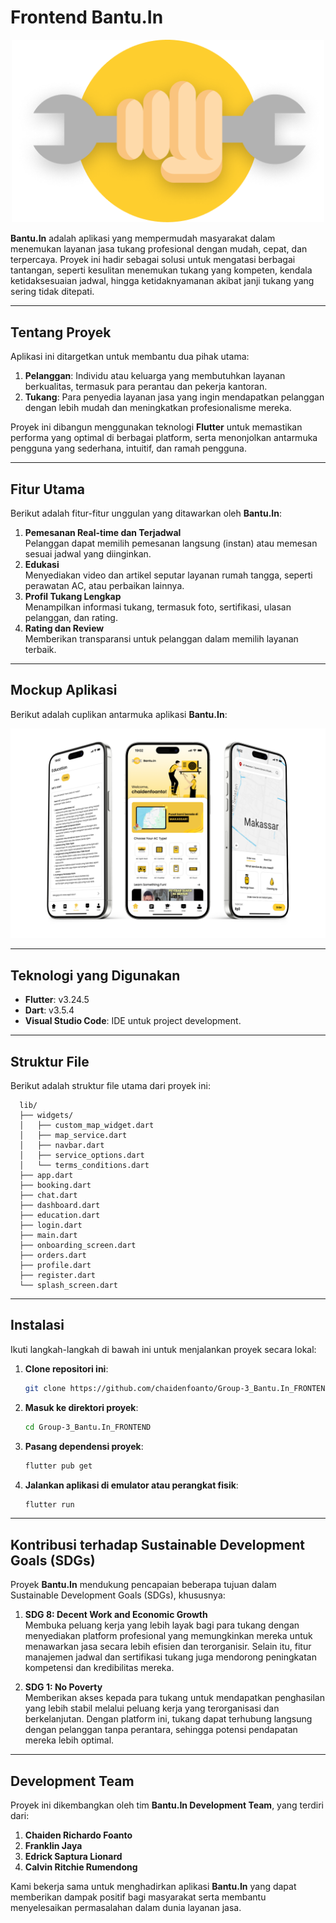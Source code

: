 # Frontend Bantu.In

<p align="center">
  <img src="assets/images/logo.png" alt="Logo Bantu.In" width="500">
</p>

**Bantu.In** adalah aplikasi yang mempermudah masyarakat dalam menemukan layanan jasa tukang profesional dengan mudah, cepat, dan terpercaya. Proyek ini hadir sebagai solusi untuk mengatasi berbagai tantangan, seperti kesulitan menemukan tukang yang kompeten, kendala ketidaksesuaian jadwal, hingga ketidaknyamanan akibat janji tukang yang sering tidak ditepati.

---

## Tentang Proyek

Aplikasi ini ditargetkan untuk membantu dua pihak utama:  
1. **Pelanggan**: Individu atau keluarga yang membutuhkan layanan berkualitas, termasuk para perantau dan pekerja kantoran.  
2. **Tukang**: Para penyedia layanan jasa yang ingin mendapatkan pelanggan dengan lebih mudah dan meningkatkan profesionalisme mereka.  

Proyek ini dibangun menggunakan teknologi **Flutter** untuk memastikan performa yang optimal di berbagai platform, serta menonjolkan antarmuka pengguna yang sederhana, intuitif, dan ramah pengguna.

---

## Fitur Utama

Berikut adalah fitur-fitur unggulan yang ditawarkan oleh **Bantu.In**:
1. **Pemesanan Real-time dan Terjadwal**  
   Pelanggan dapat memilih pemesanan langsung (instan) atau memesan sesuai jadwal yang diinginkan.  
2. **Edukasi**  
   Menyediakan video dan artikel seputar layanan rumah tangga, seperti perawatan AC, atau perbaikan lainnya.   
3. **Profil Tukang Lengkap**  
   Menampilkan informasi tukang, termasuk foto, sertifikasi, ulasan pelanggan, dan rating.  
4. **Rating dan Review**  
   Memberikan transparansi untuk pelanggan dalam memilih layanan terbaik.  

---

## Mockup Aplikasi

Berikut adalah cuplikan antarmuka aplikasi **Bantu.In**:

<p align="center">
  <img src="assets/Mockup-BantuIn.png" alt="Mockup Bantu.In" width="700">
</p>

---

## Teknologi yang Digunakan

- **Flutter**: v3.24.5
- **Dart**: v3.5.4
- **Visual Studio Code**: IDE untuk project development.

---

## Struktur File

Berikut adalah struktur file utama dari proyek ini:
  ```
    lib/
    ├── widgets/                     
    │   ├── custom_map_widget.dart   
    │   ├── map_service.dart         
    │   ├── navbar.dart              
    │   ├── service_options.dart     
    │   └── terms_conditions.dart    
    ├── app.dart                     
    ├── booking.dart                 
    ├── chat.dart                    
    ├── dashboard.dart               
    ├── education.dart               
    ├── login.dart                   
    ├── main.dart                    
    ├── onboarding_screen.dart       
    ├── orders.dart                  
    ├── profile.dart                 
    ├── register.dart                
    └── splash_screen.dart           
  ```

---

## Instalasi

Ikuti langkah-langkah di bawah ini untuk menjalankan proyek secara lokal:

1. **Clone repositori ini**:
   ```bash
   git clone https://github.com/chaidenfoanto/Group-3_Bantu.In_FRONTEND.git
   ```

2. **Masuk ke direktori proyek**:
    ```bash
    cd Group-3_Bantu.In_FRONTEND
    ```

3. **Pasang dependensi proyek**:
    ```bash
    flutter pub get
    ```

4. **Jalankan aplikasi di emulator atau perangkat fisik**:
    ```bash
    flutter run
    ```

---

## Kontribusi terhadap Sustainable Development Goals (SDGs)

Proyek **Bantu.In** mendukung pencapaian beberapa tujuan dalam Sustainable Development Goals (SDGs), khususnya:

1. **SDG 8: Decent Work and Economic Growth**  
   Membuka peluang kerja yang lebih layak bagi para tukang dengan menyediakan platform profesional yang memungkinkan mereka untuk menawarkan jasa secara lebih efisien dan terorganisir. Selain itu, fitur manajemen jadwal dan sertifikasi tukang juga mendorong peningkatan kompetensi dan kredibilitas mereka.

2. **SDG 1: No Poverty**  
   Memberikan akses kepada para tukang untuk mendapatkan penghasilan yang lebih stabil melalui peluang kerja yang terorganisasi dan berkelanjutan. Dengan platform ini, tukang dapat terhubung langsung dengan pelanggan tanpa perantara, sehingga potensi pendapatan mereka lebih optimal.

---

## Development Team

Proyek ini dikembangkan oleh tim **Bantu.In Development Team**, yang terdiri dari:

1. **Chaiden Richardo Foanto**  
2. **Franklin Jaya** 
3. **Edrick Saptura Lionard** 
4. **Calvin Ritchie Rumendong** 

Kami bekerja sama untuk menghadirkan aplikasi **Bantu.In** yang dapat memberikan dampak positif bagi masyarakat serta membantu menyelesaikan permasalahan dalam dunia layanan jasa.

